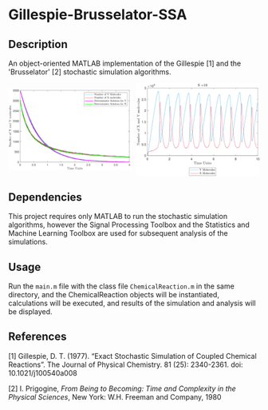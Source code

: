 # Gillespie-Brusselator-SSA

## Description
An object-oriented MATLAB implementation of the Gillespie [1] and the 'Brusselator' [2] stochastic simulation algorithms.
<div style="display: flex; align-items: center; justify-content: center;">
    <img src="./Project Resources/graph1.png" alt="Graph 1" style="width: 49%; height: auto; max-height: 400px; margin-right: 10px;" />
    <img src="./Project Resources/graph2.png" alt="Graph 2" style="width: 49%; height: auto; max-height: 400px;" />
</div>




## Dependencies
This project requires only MATLAB to run the stochastic simulation algorithms, however the Signal Processing Toolbox and the Statistics and Machine Learning Toolbox are used for subsequent analysis of the simulations.

## Usage

Run the ```main.m``` file with the class file ```ChemicalReaction.m``` in the same directory, and the ChemicalReaction objects will be instantiated, calculations will be executed, and results of the simulation and analysis will be displayed.

## References

[1] Gillespie, D. T. (1977). “Exact Stochastic Simulation of Coupled Chemical Reactions”. The Journal of Physical Chemistry. 81 (25): 2340-2361. doi: 10.1021/j100540a008

[2] I. Prigogine, _From Being to Becoming: Time and Complexity in the Physical Sciences_, New York: W.H. Freeman and Company, 1980
